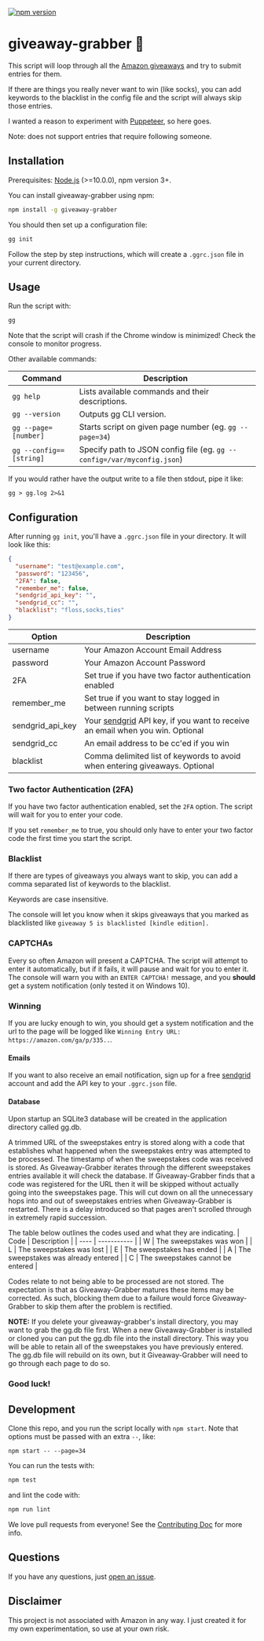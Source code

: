 [![npm version](https://badge.fury.io/js/giveaway-grabber.svg)](https://badge.fury.io/js/giveaway-grabber)

# giveaway-grabber 🎁

This script will loop through all the [Amazon giveaways](https://www.amazon.com/ga/giveaways/) and try to submit entries for them.

If there are things you really never want to win (like socks), you can add keywords to the blacklist in the config file
and the script will always skip those entries.

I wanted a reason to experiment with [Puppeteer](https://github.com/GoogleChrome/puppeteer), so here goes.

Note: does not support entries that require following someone.

## Installation

Prerequisites: [Node.js](https://nodejs.org/en/) (>=10.0.0), npm version 3+.

You can install giveaway-grabber using npm:

```bash
npm install -g giveaway-grabber
```

You should then set up a configuration file:

```bash
gg init
```

Follow the step by step instructions, which will create a `.ggrc.json` file in your current directory.

## Usage

Run the script with:

```bash
gg
```

Note that the script will crash if the Chrome window is minimized! Check the console to monitor progress.


Other available commands:

| Command  | Description |
| ------------- | ------------- |
| `gg help` | Lists available commands and their descriptions.  |
| `gg --version` | Outputs gg CLI version.  |
| `gg --page=[number]` | Starts script on given page number (eg. `gg --page=34`) |
| `gg --config==[string]` | Specify path to JSON config file (eg. `gg --config=/var/myconfig.json`) |

If you would rather have the output write to a file then stdout, pipe it like:

`gg > gg.log 2>&1`

## Configuration

After running `gg init`, you'll have a `.ggrc.json` file in your directory. It will look like this:

```json
{
  "username": "test@example.com",
  "password": "123456",
  "2FA": false,
  "remember_me": false,
  "sendgrid_api_key": "",
  "sendgrid_cc": "",
  "blacklist": "floss,socks,ties"
}
```

| Option  | Description |
| ------------- | ------------- |
| username  | Your Amazon Account Email Address  |
| password  | Your Amazon Account Password  |
| 2FA | Set true if you have two factor authentication enabled |
| remember_me | Set true if you want to stay logged in between running scripts |
| sendgrid_api_key | Your [sendgrid](https://sendgrid.com/) API key, if you want to receive an email when you win. Optional |
| sendgrid_cc | An email address to be cc'ed if you win |
| blacklist | Comma delimited list of keywords to avoid when entering giveaways. Optional |

### Two factor Authentication (2FA)

If you have two factor authentication enabled, set the `2FA` option. The script will wait for you to enter your code.

If you set `remember_me` to true, you should only have to enter your two factor code the first time you start the script.

### Blacklist

If there are types of giveaways you always want to skip, you can add a comma separated list of keywords
to the blacklist.

Keywords are case insensitive.

The console will let you know when it skips giveaways that you marked as blacklisted like `giveaway 5 is blacklisted [kindle edition].`


### CAPTCHAs

Every so often Amazon will present a CAPTCHA. The script will attempt to enter it automatically, but if it fails, it will
pause and wait for you to enter it. The console will warn you with an `ENTER CAPTCHA!` message,
and you **should** get a system notification (only tested it on Windows 10).


### Winning

If you are lucky enough to win, you should get a system notification and the url to
the page will be logged like `Winning Entry URL: https://amazon.com/ga/p/335..`.

#### Emails

If you want to also receive an email notification, sign up for a free [sendgrid](https://sendgrid.com/) account and
add the API key to your `.ggrc.json` file.

#### Database

Upon startup an SQLite3 database will be created in the application directory called gg.db.

A trimmed URL of the sweepstakes entry is stored along with a code that establishes what happened when the sweepstakes entry was attempted to be processed.  The timestamp of when the sweepstakes code was received is stored.  As Giveaway-Grabber iterates through the different sweepstakes entries available it will check the database.  If Giveaway-Grabber finds that a code was registered for the URL then it will be skipped without actually going into the sweepstakes page.  This will cut down on all the unnecessary hops into and out of sweepstakes entries when Giveaway-Grabber is restarted.  There is a delay introduced so that pages aren't scrolled through in extremely rapid succession.

The table below outlines the codes used and what they are indicating.
| Code | Description |
| ---- | ----------- |
| W | The sweepstakes was won |
| L | The sweepstakes was lost |
| E | The sweepstakes has ended |
| A | The sweepstakes was already entered |
| C | The sweepstakes cannot be entered |

Codes relate to not being able to be processed are not stored.  The expectation is that as Giveaway-Grabber matures these items may be corrected.  As such, blocking them due to a failure would force Giveaway-Grabber to skip them after the problem is rectified.

**NOTE:**  If you delete your giveaway-grabber's install directory, you may want to grab the gg.db file first.  When a new Giveaway-Grabber is installed or cloned you can put the gg.db file into the install directory.  This way you will be able to retain all of the sweepstakes you have previously entered.  The gg.db file will rebuild on its own, but it Giveaway-Grabber will need to go through each page to do so.

### Good luck!

## Development

Clone this repo, and you run the script locally with `npm start`. Note that options
must be passed with an extra `--`, like:

```
npm start -- --page=34
```

You can run the tests with:

```bash
npm test
```

and lint the code with:

```bash
npm run lint
```

We love pull requests from everyone! See the [Contributing Doc](./CONTRIBUTING.md) for more info.

## Questions

If you have any questions, just [open an issue](https://github.com/jpchip/giveaway-grabber/issues/new).

## Disclaimer

This project is not associated with Amazon in any way. I just created it for my own experimentation, so use at your own risk.
